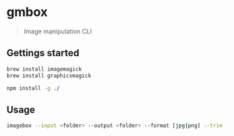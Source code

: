 # gmbox 

> Image manipulation CLI

## Gettings started

```bash
brew install imagemagick
brew install graphicsmagick

npm install -g ./
```

## Usage

```bash
imagebox --input <folder> --output <folder> --format [jpg|png] --trim --width=[pixel] --height=[pixel]
```
